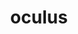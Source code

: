---
title: oculus
meaning: eye
pos: noun
stem: ocul
genend: ī
abbgender: m.
abbgender2: masc.
gender: masculine
declension: second
---